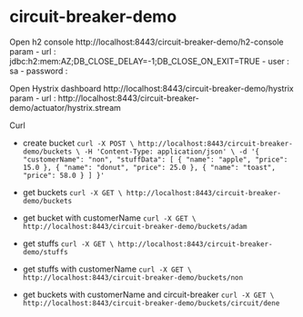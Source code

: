 # circuit-breaker-demo

Open h2 console
http://localhost:8443/circuit-breaker-demo/h2-console
    param - url : jdbc:h2:mem:AZ;DB_CLOSE_DELAY=-1;DB_CLOSE_ON_EXIT=TRUE
          - user : sa
          - password : 

Open Hystrix dashboard
http://localhost:8443/circuit-breaker-demo/hystrix
    param - url : http://localhost:8443/circuit-breaker-demo/actuator/hystrix.stream

Curl
- create bucket
`curl -X POST \
  http://localhost:8443/circuit-breaker-demo/buckets \
  -H 'Content-Type: application/json' \
  -d '{
	"customerName": "non",
	"stuffData": [
		{
			"name": "apple",
			"price": 15.0
		},
		{
			"name": "donut",
			"price": 25.0
		},
		{
			"name": "toast",
			"price": 58.0
		}
	]
}'`

- get buckets
`curl -X GET \
   http://localhost:8443/circuit-breaker-demo/buckets`
   
- get bucket with customerName
`curl -X GET \
   http://localhost:8443/circuit-breaker-demo/buckets/adam`

- get stuffs
`curl -X GET \
   http://localhost:8443/circuit-breaker-demo/stuffs`
   
- get stuffs with customerName
`curl -X GET \
   http://localhost:8443/circuit-breaker-demo/buckets/non` 
   
- get buckets with customerName and circuit-breaker
`curl -X GET \
   http://localhost:8443/circuit-breaker-demo/buckets/circuit/dene`